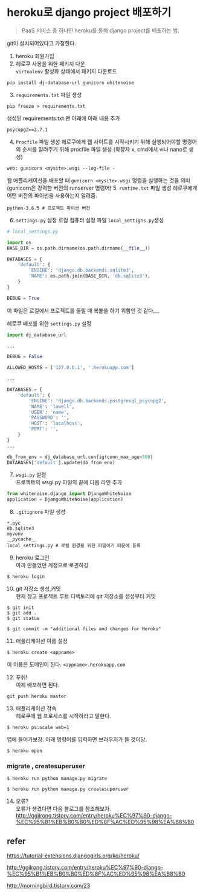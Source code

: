 # heroku로 django project 배포하기
> PaaS 서비스 중 하나인 heroku를 통해 django project를 배포하는 법.

git이 설치되어있다고 가정한다.

1. heroku 회원가입
2. 헤로쿠 사용을 위한 패키지 다운  
`virtualenv` 활성화 상태에서 패키지 다운로드
```
pip install dj-database-url gunicorn whitenoise
```
3. `requirements.txt` 파일 생성
```
pip freeze > requirements.txt
```
생성된 requirements.txt 맨 아래에 아래 내용 추가
```
psycopg2==2.7.1
```
4. `Procfile` 파일 생성
헤로쿠에게 웹 사이트를 시작시키기 위해 실행되어야할 명령어의 순서를 알려주기 위해 procfile 파일 생성 (확장자 x, cmd에서 vi나 nano로 생성)
```
web: gunicorn <mysite>.wsgi --log-file -
``` 
웹 애플리케이션을 배포할 때 `gunicorn <mysite>.wsgi` 명령을 실행하는 것을 의미  
(gunicorn은 강력한 버전의 runserver 명령어)
5. `runtime.txt` 파일 생성
헤로쿠에게 어떤 버전의 파이썬을 사용하는지 알려줌.
```
python-3.6.5 # 프로젝트 파이썬 버전
```
6. `settings.py` 설정
로컬 컴퓨터 설정 파일 `local_settigns.py`생성 
```python
# local_settings.py

import os
BASE_DIR = os.path.dirname(os.path.dirname(__file__))

DATABASES = {
    'default': {
        'ENGINE': 'django.db.backends.sqlite3',
        'NAME': os.path.join(BASE_DIR, 'db.sqlite3'),
    }
}

DEBUG = True
```
이 파일은 로컬에서 프로젝트를 돌릴 때 복붙을 하기 위함인 것 같다....

헤로쿠 배포를 위한 `settings.py` 설정
```python
import dj_database_url

...

DEBUG = False

ALLOWED_HOSTS = ['127.0.0.1', '.herokuapp.com']

...

DATABASES = {
    'default': {
        'ENGINE': 'django.db.backends.postgresql_psycopg2',
        'NAME': 'lowell',
        'USER': 'name',
        'PASSWORD': '',
        'HOST': 'localhost',
        'PORT': '',
    }
}
...

db_from_env = dj_database_url.config(conn_max_age=500)
DATABASES['default'].update(db_from_env)
```

7. `wsgi.py` 설정  
프로젝트의 wsgi.py 파일의 끝에 다음 라인 추가
```python
from whitenoise.django import DjangoWhiteNoise
application = DjangoWhiteNoise(application)
```

8. `.gitignore` 파일 생성  
```
*.pyc
db.sqlite3
myvenv
__pycache__
local_settings.py # 로컬 환경을 위한 파일이기 때문에 등록
```

9. heroku 로그인   
아까 만들었던 계정으로 로긘하깅
```
$ heroku login
```

10. git 저장소 생성,커밋  
현재 장고 프로젝트 루트 디렉토리에 git 저장소를 생성부터 커밋
```
$ git init
$ git add . 
$ git status 

$ git commit -m "additional files and changes for Heroku"
```

11. 애플리케이션 이름 설정
```
$ heroku create <appname>
```
이 이름은 도메인이 된다. `<appname>.herokuapp.com`

12. 푸쉬!  
이제 배포하면 된다.
```
git push heroku master
```

13. 애플리케이션 접속  
헤로쿠에 웹 프로세스를 시작하라고 말한다.
```
$ heroku ps:scale web=1
```

앱에 들어가보장. 아래 명령어를 입력하면 브라우저가 뜰 것이당.
```
$ heroku open
```

### migrate , createsuperuser 
```
$ heroku run python manage.py migrate

$ heroku run python manage.py createsuperuser
```

14. 오류?   
오류가 생겼다면 다음 블로그를 참조해보자.
http://ggilrong.tistory.com/entry/heroku%EC%97%90-django-%EC%95%B1%EB%B0%B0%ED%8F%AC%ED%95%98%EA%B8%B0

## refer
https://tutorial-extensions.djangogirls.org/ko/heroku/

http://ggilrong.tistory.com/entry/heroku%EC%97%90-django-%EC%95%B1%EB%B0%B0%ED%8F%AC%ED%95%98%EA%B8%B0

http://morningbird.tistory.com/23
